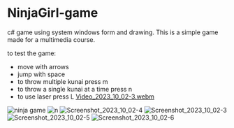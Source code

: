 # NinjaGirl-game

c# game using system windows form and drawing.
This is a simple game made for a multimedia course.

to test the game:
  - move with arrows
  - jump with space
  - to throw multiple kunai press m
  - to throw a single kunai at a time press n
  - to use laser press L
    [Video_2023_10_02-3.webm](https://github.com/Rose303/NinjaGirl-game/assets/44304863/c2aa84d4-d7c3-45ca-bfa8-a66a12eb6ade)

![ninja game](https://github.com/Rose303/NinjaGirl-game/assets/44304863/31f11382-a87a-4cce-87f3-ae5c97212106)
![n](https://github.com/Rose303/NinjaGirl-game/assets/44304863/3c0d0465-6687-4313-bb66-2edb62c48952)
![Screenshot_2023_10_02-4](https://github.com/Rose303/NinjaGirl-game/assets/44304863/70be2f3e-753a-4144-aed1-e14c86e7d7f3)
![Screenshot_2023_10_02-3](https://github.com/Rose303/NinjaGirl-game/assets/44304863/1ecaed86-1b43-4716-9375-f9adda80d99e)
![Screenshot_2023_10_02-5](https://github.com/Rose303/NinjaGirl-game/assets/44304863/f86a8344-b697-4684-ae51-225845723139)
![Screenshot_2023_10_02-6](https://github.com/Rose303/NinjaGirl-game/assets/44304863/452ff418-31da-4590-8efc-b17724bedf81)

